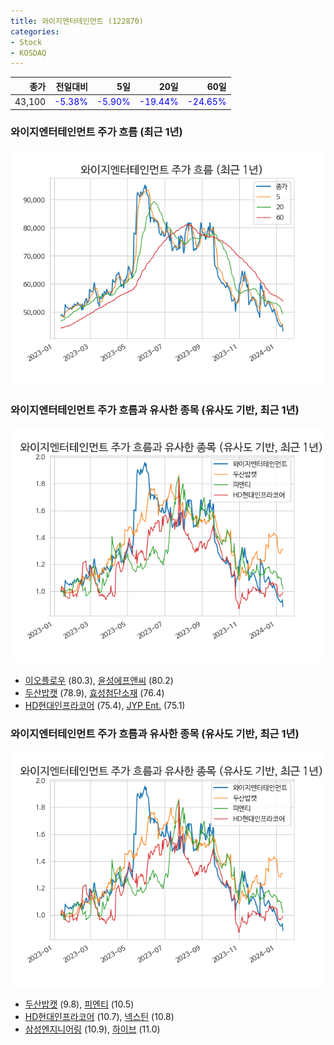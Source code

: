 ```yaml
---
title: 와이지엔터테인먼트 (122870)
categories:
- Stock
- KOSDAQ
---
```


|종가|전일대비|5일|20일|60일|
|---:|-------:|--:|---:|---:|
|43,100|<span style="color: blue">-5.38%</span>|<span style="color: blue">-5.90%</span>|<span style="color: blue">-19.44%</span>|<span style="color: blue">-24.65%</span>|

<!-- more -->
### 와이지엔터테인먼트 주가 흐름 (최근 1년)
![122870](/assets/images/stock/122870.png)


### 와이지엔터테인먼트 주가 흐름과 유사한 종목 (유사도 기반, 최근 1년)
![122870](/assets/images/stock/122870_sim.png)

- [이오플로우](/294090/) (80.3), [윤성에프앤씨](/372170/) (80.2)
- [두산밥캣](/241560/) (78.9), [효성첨단소재](/298050/) (76.4)
- [HD현대인프라코어](/042670/) (75.4), [JYP Ent.](/035900/) (75.1)


### 와이지엔터테인먼트 주가 흐름과 유사한 종목 (유사도 기반, 최근 1년)
![122870](/assets/images/stock/122870_sim.png)

- [두산밥캣](/241560/) (9.8), [피엔티](/137400/) (10.5)
- [HD현대인프라코어](/042670/) (10.7), [넥스틴](/348210/) (10.8)
- [삼성엔지니어링](/028050/) (10.9), [하이브](/352820/) (11.0)